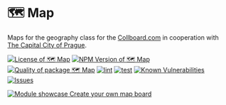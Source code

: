 # 🗺️ Map

Maps for the geography class for the [Collboard.com](https://collboard.com/) in cooperation with [The Capital City of Prague](https://www.prague.eu/).

<!--Badges-->

 [![License of 🗺️ Map](https://img.shields.io/github/license/collboard/map.svg?style=flat)](https://github.com/collboard/map/blob/main/LICENSE)
 [![NPM Version of 🗺️ Map](https://badge.fury.io/js/map.svg)](https://www.npmjs.com/package/map)
 [![Quality of package 🗺️ Map](https://packagequality.com/shield/map.svg)](https://packagequality.com/#?package=map)
 [![lint](https://github.com/collboard/map/actions/workflows/lint.yml/badge.svg)](https://github.com/collboard/map/actions/workflows/lint.yml)
 [![test](https://github.com/collboard/map/actions/workflows/test.yml/badge.svg)](https://github.com/collboard/map/actions/workflows/test.yml)
 [![Known Vulnerabilities](https://snyk.io/test/github/collboard/map/badge.svg)](https://snyk.io/test/github/collboard/map)
 [![Issues](https://img.shields.io/github/issues/collboard/map.svg?style=flat)](https://github.com/collboard/map/issues)

<!--/Badges-->

[![Module showcase](./assets/screenshots/map.png) Create your own map board](https://collboard.com/new?redirect=1&modulesOn=@collboard/map,@collboard/map-controls,@collboard/map-country)

<!-- TODO: Add Prague logo-->
